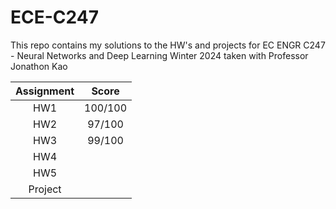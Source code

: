 # ECE-C247
This repo contains my solutions to the HW's and projects for EC ENGR C247 - Neural Networks and Deep Learning Winter 2024 taken with Professor Jonathon Kao 

| Assignment | Score | 
| :-: | :-: |
| HW1 | 100/100 |
| HW2 | 97/100 |
| HW3 | 99/100 |
| HW4 | |
| HW5 | |
| Project | |
